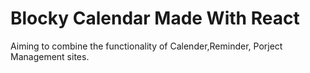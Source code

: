 # Blocky Calendar Made With React

Aiming to combine the functionality of Calender,Reminder, Porject Management sites.
